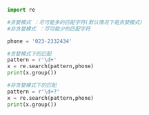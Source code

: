 
<BlogInfo id="751" title="12.贪婪模式与非贪婪模式" author="白日梦想猿" pv=0 read_times=0 pre_cost_time="0分11秒" category="正则表达式" tag_list="['正则表达式']" create_time="2020.05.28 15:52:44" update_time="2020.05.28 16:00:55" />

```python
import re

#贪婪模式 ：尽可能多的匹配字符(默认情况下是贪婪模式)
#非贪婪模式 ：尽可能少的匹配字符

phone = '023-2332434'

#贪婪模式下的匹配
pattern = r'\d+'
x = re.search(pattern,phone)
print(x.group())

#非贪婪模式下的匹配
pattern = r'\d+?'
x = re.search(pattern,phone)
print(x.group())
```
